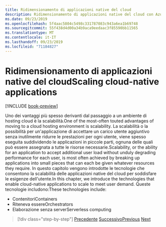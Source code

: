 ```yaml
---
title: Ridimensionamento di applicazioni native del cloud
description: Ridimensionamento di applicazioni native del cloud con Azure Kubernetes Service e funzioni di Azure per soddisfare le esigenze degli utenti in modo economicamente conveniente.
ms.date: 09/23/2019
ms.openlocfilehash: 5f4aac5804c5498c331787083c943a6ea1b69748
ms.sourcegitcommit: 55f438d4d00a34b9aca9eedaac3f85590bb11565
ms.translationtype: MT
ms.contentlocale: it-IT
ms.lasthandoff: 09/23/2019
ms.locfileid: "71184827"
---
```

# <a name="scaling-cloud-native-applications"></a><span data-ttu-id="64322-103">Ridimensionamento di applicazioni native del cloud</span><span class="sxs-lookup"><span data-stu-id="64322-103">Scaling cloud-native applications</span></span>

[!INCLUDE [book-preview](../../../includes/book-preview.md)]

<span data-ttu-id="64322-104">Uno dei vantaggi più spesso derivanti dal passaggio a un ambiente di hosting cloud è la scalabilità.</span><span class="sxs-lookup"><span data-stu-id="64322-104">One of the most-often touted advantages of moving to a cloud hosting environment is scalability.</span></span> <span data-ttu-id="64322-105">La scalabilità o la possibilità per un'applicazione di accettare un carico utente aggiuntivo senza inutilmente ridurre le prestazioni per ogni utente, viene spesso eseguita suddividendo le applicazioni in piccole parti, ognuna delle quali può essere assegnata a tutte le risorse necessarie.</span><span class="sxs-lookup"><span data-stu-id="64322-105">Scalability, or the ability for an application to accept additional user load without unduly degrading performance for each user, is most often achieved by breaking up applications into small pieces that can each be given whatever resources they require.</span></span> <span data-ttu-id="64322-106">In questo capitolo vengono introdotte le tecnologie che consentono la scalabilità delle applicazioni native del cloud per soddisfare le esigenze dell'utente.</span><span class="sxs-lookup"><span data-stu-id="64322-106">In this chapter, we introduce the technologies that enable cloud-native applications to scale to meet user demand.</span></span> <span data-ttu-id="64322-107">Queste tecnologie includono:</span><span class="sxs-lookup"><span data-stu-id="64322-107">These technologies include:</span></span>

- <span data-ttu-id="64322-108">Contenitori</span><span class="sxs-lookup"><span data-stu-id="64322-108">Containers</span></span>
- <span data-ttu-id="64322-109">Riteneva essere</span><span class="sxs-lookup"><span data-stu-id="64322-109">Orchestrators</span></span>
- <span data-ttu-id="64322-110">Elaborazione senza server</span><span class="sxs-lookup"><span data-stu-id="64322-110">Serverless computing</span></span>

>[!div class="step-by-step"]
><span data-ttu-id="64322-111">[Precedente](centralized-configuration.md)
>[Successivo](leverage-containers-orchestrators.md)</span><span class="sxs-lookup"><span data-stu-id="64322-111">[Previous](centralized-configuration.md)
[Next](leverage-containers-orchestrators.md)</span></span>
